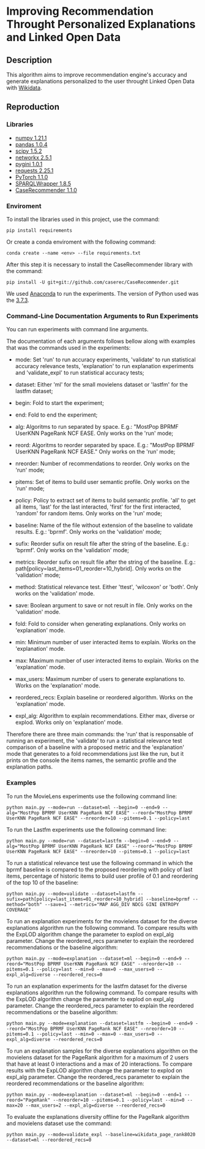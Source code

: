 # Improving Recommendation Throught Personalized Explanations and Linked Open Data

## Description
This algorithm aims to improve recommendation engine's accuracy and generate explanations personalized to the user throught Linked Open Data with [Wikidata](https://www.wikidata.org/wiki/Wikidata:Main_Page).

## Reproduction
### Libraries

* [numpy 1.21.1](https://numpy.org/)
* [pandas 1.0.4](https://pandas.pydata.org/)
* [scipy 1.5.2](https://www.scipy.org/)
* [networkx 2.5.1](https://github.com/networkx/networkx) 
* [pygini 1.0.1](https://github.com/mckib2/pygini)
* [requests 2.25.1](https://github.com/psf/requests)
* [PyTorch 1.1.0](https://pytorch.org/)
* [SPARQLWrapper 1.8.5](https://github.com/RDFLib/sparqlwrapper)
* [CaseRecommender 1.1.0](https://github.com/caserec/CaseRecommender)

### Enviroment
To install the libraries used in this project, use the command: 
    
    pip install requirements

Or create a conda enviroment with the following command:

    conda create --name <env> --file requirements.txt
    
After this step it is necessary to install the CaseRecommender library with the command:
    
    pip install -U git+git://github.com/caserec/CaseRecommender.git

We used [Anaconda](https://www.anaconda.com/) to run the experiments. The version of Python used was the [3.7.3](https://www.python.org/downloads/release/python-373/).

### Command-Line Documentation Arguments to Run Experiments
You can run experiments with command line arguments. 

The documentation of each arguments follows bellow along with examples that was the commands used in the experiments:

* mode:  Set 'run' to run accuracy experiments, 'validate' to run statistical accuracy relevance tests, 'explanation' to run 
explanation experiments and 'validate_expl' to run statistical accuracy tests;

* dataset: Either 'ml' for the small movielens dataset or 'lastfm' for the lastfm dataset;

* begin: Fold to start the experiment;

* end: Fold to end the experiment;

* alg: Algoritms to run separated by space. E.g.: "MostPop BPRMF UserKNN PageRank NCF EASE. Only works on the 'run' mode;

* reord: Algoritms to reorder separated by space. E.g.: "MostPop BPRMF UserKNN PageRank NCF EASE." Only works on the 'run' mode;

* nreorder: Number of recommendations to reorder. Only works on the 'run' mode;

* pitems: Set of items to build user semantic profile. Only works on the 'run' mode;

* policy: Policy to extract set of items to build semantic profile. 'all' to get all items, 'last' for the last interacted, 'first' for the first interacted, 'random' for random items. Only works on the 'run' mode;

* baseline: Name of the file without extension of the baseline to validate results. E.g.: 'bprmf'. Only works on the 'validation' mode;

* sufix: Reorder sufix on result file after the string of the baseline. E.g.: 'bprmf'. Only works on the 'validation' mode;

* metrics: Reorder sufix on result file after the string of the baseline. E.g.: path[policy=last_items=01_reorder=10_hybrid]. Only works on the 'validation' mode;

* method: Statistical relevance test. Either 'ttest', 'wilcoxon' or 'both'. Only works on the 'validation' mode.

* save: Boolean argument to save or not result in file. Only works on the 'validation' mode.

* fold: Fold to consider when generating explanations. Only works on 'explanation' mode.

* min: Minimum number of user interacted items to explain. Works on the 'explanation' mode.

* max: Maximum number of user interacted items to explain. Works on the 'explanation' mode.

* max_users: Maximum number of users to generate explanations to. Works on the 'explanation' mode.

* reordered_recs: Explain baseline or reordered algorithm. Works on the 'explanation' mode.

* expl_alg: Algorithm to explain recommendations. Either max, diverse or explod. Works only on 'explanation' mode.

Therefore there are three main commands: the 'run' that is responsable of running an experiment, the 'validate' to run a statistical relevance test comparison of a baseline with a proposed metric and 
the 'explanation' mode that generates to a fold recommendations just like the run, but it prints on the console the items names, the semantic profile and the explanation paths.  

### Examples

To run the MovieLens experiments use the following command line:

    python main.py --mode=run --dataset=ml --begin=0 --end=9 --alg="MostPop BPRMF UserKNN PageRank NCF EASE" --reord="MostPop BPRMF UserKNN PageRank NCF EASE" --nreorder=10 --pitems=0.1 --policy=last

To run the Lastfm experiments use the following command line:

    python main.py --mode=run --dataset=lastfm --begin=0 --end=9 --alg="MostPop BPRMF UserKNN PageRank NCF EASE" --reord="MostPop BPRMF UserKNN PageRank NCF EASE" --nreorder=10 --pitems=0.1 --policy=last

To run a statistical relevance test use the following command in which the bprmf baseline is compared to the proposed reordering with policy of last items, percentage of historic items to build user profile of 0.1 and reordering of the top 10 of the baseline:

    python main.py --mode=validate --dataset=lastfm --sufix=path[policy=last_items=01_reorder=10_hybrid] --baseline=bprmf --method="both" --save=1 --metrics="MAP AGG_DIV NDCG GINI ENTROPY COVERAGE"

To run an explanation experiments for the movielens dataset for the diverse explanations algorithm run the following command. To compare results with the ExpLOD algorithm change the parameter to explod on expl_alg parameter. Change the reordered_recs parameter to explain the reordered recommendations or the baseline algorithm:
    
    python main.py --mode=explanation --dataset=ml --begin=0 --end=9 --reord="MostPop BPRMF UserKNN PageRank NCF EASE" --nreorder=10 --pitems=0.1 --policy=last --min=0 --max=0 --max_users=0 --expl_alg=diverse --reordered_recs=0

To run an explanation experiments for the lastfm dataset for the diverse explanations algorithm run the following command. To compare results with the ExpLOD algorithm change the parameter to explod on expl_alg parameter. Change the reordered_recs parameter to explain the reordered recommendations or the baseline algorithm:
    
    python main.py --mode=explanation --dataset=lastfm --begin=0 --end=9 --reord="MostPop BPRMF UserKNN PageRank NCF EASE" --nreorder=10 --pitems=0.1 --policy=last --min=0 --max=0 --max_users=0 --expl_alg=diverse --reordered_recs=0

To run an explanation samples for the diverse explanations algorithm on the movielens dataset for the PageRank algorithm for a maximum of 2 users that have at least 0 interactions and a max of 20 interactions. To compare results with the ExpLOD algorithm change the parameter to explod on expl_alg parameter. Change the reordered_recs parameter to explain the reordered recommendations or the baseline algorithm:

    python main.py --mode=explanation --dataset=ml --begin=0 --end=1 --reord="PageRank" --nreorder=10 --pitems=0.1 --policy=last --min=0 --max=20 --max_users=2 --expl_alg=diverse --reordered_recs=0
    
To evaluate the explanations diversity offline for the PageRank algorithm and movielens dataset use the command:
    
    python main.py --mode=validate_expl --baseline=wikidata_page_rank8020 --dataset=ml --reordered_recs=0

